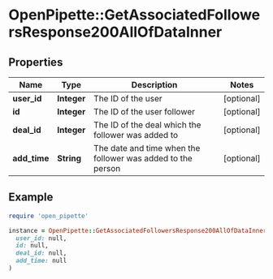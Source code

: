 # OpenPipette::GetAssociatedFollowersResponse200AllOfDataInner

## Properties

| Name | Type | Description | Notes |
| ---- | ---- | ----------- | ----- |
| **user_id** | **Integer** | The ID of the user | [optional] |
| **id** | **Integer** | The ID of the user follower | [optional] |
| **deal_id** | **Integer** | The ID of the deal which the follower was added to | [optional] |
| **add_time** | **String** | The date and time when the follower was added to the person | [optional] |

## Example

```ruby
require 'open_pipette'

instance = OpenPipette::GetAssociatedFollowersResponse200AllOfDataInner.new(
  user_id: null,
  id: null,
  deal_id: null,
  add_time: null
)
```

